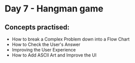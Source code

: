 # Day 7 - Hangman game

## Concepts practised:
- How to break a Complex Problem down into a Flow Chart
- How to Check the User's Answer
- Improving the User Experience
- How to Add ASCII Art and Improve the UI
